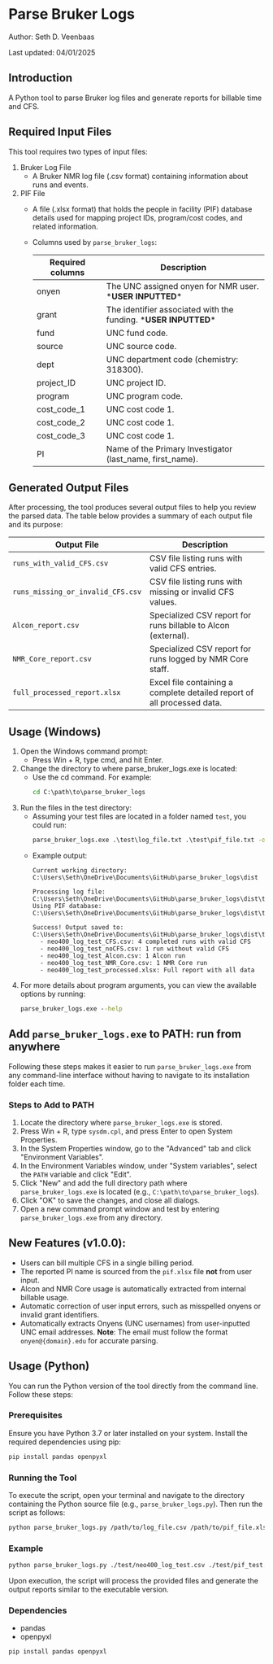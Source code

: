 # Parse Bruker Logs

Author: Seth D. Veenbaas

Last updated: 04/01/2025

## Introduction
A Python tool to parse Bruker log files and generate reports for billable time and CFS.


## Required Input Files

This tool requires two types of input files:

1. Bruker Log File  
   - A Bruker NMR log file (.csv format) containing information about runs and events.
2. PIF File  
   - A file (.xlsx format) that holds the people in facility (PIF) database details used for mapping project IDs, program/cost codes, and related information.

   - Columns used by `parse_bruker_logs`:

       | Required columns | Description                                                       |
       | ---------------- | ----------------------------------------------------------------- |
       | onyen            | The UNC assigned onyen for NMR user. \***USER INPUTTED**\*        |
       | grant            | The identifier associated with the funding. \***USER INPUTTED**\* |
       | fund             | UNC fund code.                                                    |
       | source           | UNC source code.                                                  |
       | dept             | UNC department code (chemistry: 318300).                          |
       | project_ID       | UNC project ID.                                                   |
       | program          | UNC program code.                                                 |
       | cost_code_1      | UNC cost code 1.                                                  |
       | cost_code_2      | UNC cost code 1.                                                  |
       | cost_code_3      | UNC cost code 1.                                                  |
       | PI               | Name of the Primary Investigator (last_name, first_name).         |


## Generated Output Files

After processing, the tool produces several output files to help you review the parsed data. The table below provides a summary of each output file and its purpose:

| Output File                       | Description                                                             |
| --------------------------------- | ----------------------------------------------------------------------- |
| `runs_with_valid_CFS.csv`         | CSV file listing runs with valid CFS entries.                           |
| `runs_missing_or_invalid_CFS.csv` | CSV file listing runs with missing or invalid CFS values.               |
| `Alcon_report.csv`                | Specialized CSV report for runs billable to Alcon (external).           |
| `NMR_Core_report.csv`             | Specialized CSV report for runs logged by NMR Core staff.               |
| `full_processed_report.xlsx`      | Excel file containing a complete detailed report of all processed data. |


## Usage (Windows)

1. Open the Windows command prompt:
   - Press Win + R, type cmd, and hit Enter.
2. Change the directory to where parse_bruker_logs.exe is located:
   - Use the cd command. For example:
     ```cmd
     cd C:\path\to\parse_bruker_logs
     ```
3. Run the files in the test directory:
   - Assuming your test files are located in a folder named `test`, you could run:
     ```cmd
     parse_bruker_logs.exe .\test\log_file.txt .\test\pif_file.txt -o output_directory
     ```
   - Example output:
     ```console
     Current working directory: C:\Users\Seth\OneDrive\Documents\GitHub\parse_bruker_logs\dist

     Processing log file: C:\Users\Seth\OneDrive\Documents\GitHub\parse_bruker_logs\dist\test\neo400_log_test.csv
     Using PIF database: C:\Users\Seth\OneDrive\Documents\GitHub\parse_bruker_logs\dist\test\pif_test.xlsx

     Success! Output saved to: C:\Users\Seth\OneDrive\Documents\GitHub\parse_bruker_logs\dist\test\output
       - neo400_log_test_CFS.csv: 4 completed runs with valid CFS
       - neo400_log_test_noCFS.csv: 1 run without valid CFS
       - neo400_log_test_Alcon.csv: 1 Alcon run
       - neo400_log_test_NMR_Core.csv: 1 NMR Core run
       - neo400_log_test_processed.xlsx: Full report with all data
     ```
4. For more details about program arguments, you can view the available options by running:
   ```cmd
   parse_bruker_logs.exe --help
   ```


## Add `parse_bruker_logs.exe` to PATH: run from anywhere

Following these steps makes it easier to run `parse_bruker_logs.exe` from any command-line interface without having to navigate to its installation folder each time.

### Steps to Add to PATH

1. Locate the directory where `parse_bruker_logs.exe` is stored.
2. Press Win + R, type `sysdm.cpl`, and press Enter to open System Properties.
3. In the System Properties window, go to the "Advanced" tab and click "Environment Variables".
4. In the Environment Variables window, under "System variables", select the `PATH` variable and click "Edit".
5. Click "New" and add the full directory path where `parse_bruker_logs.exe` is located (e.g., `C:\path\to\parse_bruker_logs`).
6. Click "OK" to save the changes, and close all dialogs.
7. Open a new command prompt window and test by entering `parse_bruker_logs.exe` from any directory.


## New Features (v1.0.0):
- Users can bill multiple CFS in a single billing period.
- The reported PI name is sourced from the `pif.xlsx` file **not** from user input.
- Alcon and NMR Core usage is automatically extracted from internal billable usage.
- Automatic correction of user input errors, such as misspelled onyens or invalid grant identifiers.
- Automatically extracts Onyens (UNC usernames) from user-inputted UNC email addresses. **Note**: The email must follow the format `onyen@{domain}.edu` for accurate parsing.


## Usage (Python)

You can run the Python version of the tool directly from the command line. Follow these steps:

### Prerequisites

Ensure you have Python 3.7 or later installed on your system. Install the required dependencies using pip:

```bash
pip install pandas openpyxl
```

### Running the Tool

To execute the script, open your terminal and navigate to the directory containing the Python source file (e.g., `parse_bruker_logs.py`). Then run the script as follows:

```bash
python parse_bruker_logs.py /path/to/log_file.csv /path/to/pif_file.xlsx -o /path/to/output_directory
```

### Example

```bash
python parse_bruker_logs.py ./test/neo400_log_test.csv ./test/pif_test.xlsx -o ./test/output
```

Upon execution, the script will process the provided files and generate the output reports similar to the executable version.

### Dependencies

- pandas
- openpyxl

```bash
pip install pandas openpyxl
```

